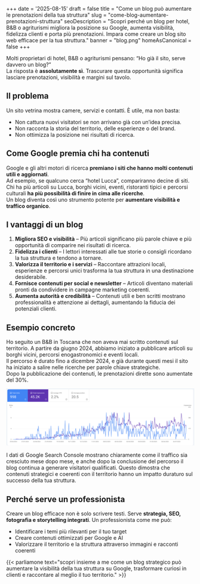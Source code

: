 +++
date = '2025-08-15'
draft = false
title = "Come un blog può aumentare le prenotazioni della tua struttura"
slug = "come-blog-aumentare-prenotazioni-struttura"
seoDescription = "Scopri perché un blog per hotel, B&B o agriturismi migliora la posizione su Google, aumenta visibilità, fidelizza clienti e porta più prenotazioni. Impara come creare un blog sito web efficace per la tua struttura."
banner = "blog.png"
homeAsCanonical = false
+++

Molti proprietari di hotel, B&B o agriturismi pensano: “Ho già il sito, serve davvero un blog?”  
La risposta è **assolutamente sì**. Trascurare questa opportunità significa lasciare prenotazioni, visibilità e margini sul tavolo.

## Il problema

Un sito vetrina mostra camere, servizi e contatti. È utile, ma non basta:
- Non cattura nuovi visitatori se non arrivano già con un’idea precisa.
- Non racconta la storia del territorio, delle esperienze o del brand.
- Non ottimizza la posizione nei risultati di ricerca.

## Come Google premia chi ha contenuti

Google e gli altri motori di ricerca **premiano i siti che hanno molti contenuti utili e aggiornati**.  
Ad esempio, se qualcuno cerca “hotel Lucca”, compariranno decine di siti.  
Chi ha più articoli su Lucca, borghi vicini, eventi, ristoranti tipici e percorsi culturali **ha più possibilità di finire in cima alle ricerche**.  
Un blog diventa così uno strumento potente per **aumentare visibilità e traffico organico**.

## I vantaggi di un blog

1. **Migliora SEO e visibilità** – Più articoli significano più parole chiave e più opportunità di comparire nei risultati di ricerca.
2. **Fidelizza i clienti** – I lettori interessati alle tue storie o consigli ricordano la tua struttura e tendono a tornare.
3. **Valorizza il territorio e i servizi** – Raccontare attrazioni locali, esperienze e percorsi unici trasforma la tua struttura in una destinazione desiderabile.
4. **Fornisce contenuti per social e newsletter** – Articoli diventano materiali pronti da condividere in campagne marketing coerenti.
5. **Aumenta autorità e credibilità** – Contenuti utili e ben scritti mostrano professionalità e attenzione ai dettagli, aumentando la fiducia dei potenziali clienti.

## Esempio concreto

Ho seguito un B&B in Toscana che non aveva mai scritto contenuti sul territorio. A partire da giugno 2024, abbiamo iniziato a pubblicare articoli su borghi vicini, percorsi enogastronomici e eventi locali.  
Il percorso è durato fino a dicembre 2024, e già durante questi mesi il sito ha iniziato a salire nelle ricerche per parole chiave strategiche.  
Dopo la pubblicazione dei contenuti, le prenotazioni dirette sono aumentate del 30%.

![I risultati visti da Google Search Console](risultati-google-search-console.png)

I dati di Google Search Console mostrano chiaramente come il traffico sia cresciuto mese dopo mese, e anche dopo la conclusione del percorso il blog continua a generare visitatori qualificati. Questo dimostra che contenuti strategici e coerenti con il territorio hanno un impatto duraturo sul successo della tua struttura.

## Perché serve un professionista

Creare un blog efficace non è solo scrivere testi. Serve **strategia, SEO, fotografia e storytelling integrati**. Un professionista come me può:
- Identificare i temi più rilevanti per il tuo target
- Creare contenuti ottimizzati per Google e AI
- Valorizzare il territorio e la struttura attraverso immagini e racconti coerenti



{{< parliamone text="scopri insieme a me come un blog strategico può aumentare la visibilità della tua struttura su Google, trasformare curiosi in clienti e raccontare al meglio il tuo territorio." >}}